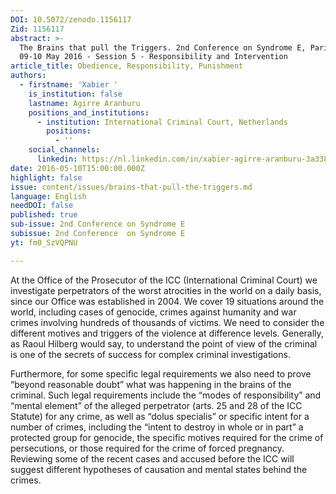 ```yaml
---
DOI: 10.5072/zenodo.1156117
Zid: 1156117
abstract: >-
  The Brains that pull the Triggers. 2nd Conference on Syndrome E, Paris IAS,
  09-10 May 2016 - Session 5 - Responsibility and Intervention
article_title: Obedience, Responsibility, Punishment
authors:
  - firstname: 'Xabier '
    is_institution: false
    lastname: Agirre Aranburu
    positions_and_institutions:
      - institution: International Criminal Court, Netherlands
        positions:
          - ''
    social_channels:
      linkedin: https://nl.linkedin.com/in/xabier-agirre-aranburu-3a3389a
date: 2016-05-10T15:00:00.000Z
highlight: false
issue: content/issues/brains-that-pull-the-triggers.md
language: English
needDOI: false
published: true
sub-issue: 2nd Conference on Syndrome E
subissue: 2nd Conference  on Syndrome E
yt: fm0_SzVQPNU

---
```


At the Office of the Prosecutor of the ICC (International Criminal Court) we investigate perpetrators of the worst atrocities in the world on a daily basis, since our Office was established in 2004. We cover 19 situations around the world, including cases of genocide, crimes against humanity and war crimes involving hundreds of thousands of victims. We need to consider the different motives and triggers of the violence at difference levels. Generally, as Raoul Hilberg would say, to understand the point of view of the criminal is one of the secrets of success for complex criminal investigations. 

Furthermore, for some specific legal requirements we also need to prove “beyond reasonable doubt” what was happening in the brains of the criminal. Such legal requirements include the “modes of responsibility” and “mental element” of the alleged perpetrator (arts. 25 and 28 of the ICC Statute) for any crime, as well as “dolus specialis” or specific intent for a number of crimes, including the “intent to destroy in whole or in part” a protected group for genocide, the specific motives required for the crime of persecutions, or those required for the crime of forced pregnancy. Reviewing some of the recent cases and accused before the ICC will suggest different hypotheses of causation and mental states behind the crimes.

<Youtube yt="fm0_SzVQPNU" caption="Obedience, Responsibility, Punishment"></Youtube>